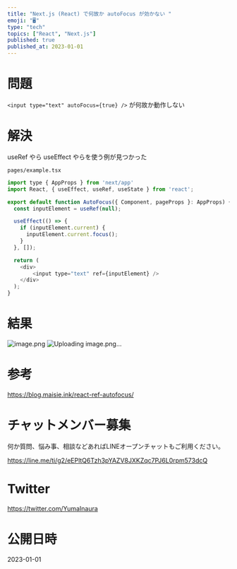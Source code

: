```yaml
---
title: "Next.js (React) で何故か autoFocus が効かない "
emoji: "🖥"
type: "tech"
topics: ["React", "Next.js"]
published: true
published_at: 2023-01-01
---
```


# 問題

`<input type="text" autoFocus={true} />` が何故か動作しない

# 解決

useRef やら useEffect やらを使う例が見つかった

`pages/example.tsx`


```js
import type { AppProps } from 'next/app'
import React, { useEffect, useRef, useState } from 'react';

export default function AutoFocus({ Component, pageProps }: AppProps) {
  const inputElement = useRef(null);

  useEffect(() => {
    if (inputElement.current) {
      inputElement.current.focus();
    }
  }, []);

  return (
    <div>
        <input type="text" ref={inputElement} />
    </div>
  );
}

```


# 結果

![image.png](https://qiita-image-store.s3.ap-northeast-1.amazonaws.com/0/89618/f0fc10fc-fe2d-0518-b028-57b8de6cc549.png)
![Uploading image.png…]()

# 参考

https://blog.maisie.ink/react-ref-autofocus/


# チャットメンバー募集


何か質問、悩み事、相談などあればLINEオープンチャットもご利用ください。

https://line.me/ti/g2/eEPltQ6Tzh3pYAZV8JXKZqc7PJ6L0rpm573dcQ


# Twitter

https://twitter.com/YumaInaura



# 公開日時

2023-01-01

